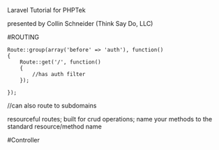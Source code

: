 Laravel Tutorial for PHPTek

presented by Collin Schneider (Think Say Do, LLC)

#ROUTING

	Route::group(array('before' => 'auth'), function()
	{
    	Route::get('/', function()
    	{
        	//has auth filter
    	});

	});

//can also route to subdomains

resourceful routes; built for crud operations; name your methods to the standard resource/method name


#Controller

